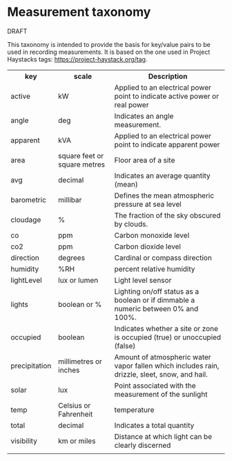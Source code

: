 # Measurement taxonomy
DRAFT

This taxonomy is intended to provide the basis for key/value pairs to be used in recording measurements. It is based on the one used in Project Haystacks tags: https://project-haystack.org/tag.

<table>
<tr><th>key</th><th>scale</th><th>Description</th></tr>
<tr><td>active</td><td>kW</td><td>Applied to an electrical power point to indicate active power or real power</td><tr>
<tr><td>angle</td><td>deg</td><td>Indicates an angle measurement.</td><tr>
<tr><td>apparent</td><td>kVA</td><td>Applied to an electrical power point to indicate apparent power</td><tr>
<tr><td>area</td><td>square feet or square metres</td><td>Floor area of a site</td><tr>
<tr><td>avg</td><td>decimal</td><td>Indicates an average quantity (mean)</td><tr>
<tr><td>barometric</td><td>millibar</td><td>Defines the mean atmospheric pressure at sea level</td><tr>
<tr><td>cloudage</td><td>%</td><td>The fraction of the sky obscured by clouds.</td><tr>
<tr><td>co</td><td>ppm</td><td>Carbon monoxide level</td><tr>
<tr><td>co2</td><td>ppm</td><td>Carbon dioxide level</td><tr>
<tr><td>direction</td><td>degrees</td><td>Cardinal or compass direction</td><tr>
<tr><td>humidity</td><td>%RH</td><td>percent relative humidity</td><tr>
<tr><td>lightLevel</td><td>lux or lumen</td><td>Light level sensor</td><tr>  
<tr><td>lights</td><td>boolean or %</td><td>Lighting on/off status as a boolean or if dimmable a numeric between 0% and 100%.</td><tr>  
<tr><td>occupied</td><td>boolean</td><td>Indicates whether a site or zone is occupied (true) or unoccupied (false)</td><tr>  
<tr><td>precipitation</td><td>millimetres or inches</td><td>Amount of atmospheric water vapor fallen which includes rain, drizzle, sleet, snow, and hail.</td><tr>
<tr><td>solar</td><td>lux</td><td>Point associated with the measurement of the sunlight</td><tr>
<tr><td>temp</td><td>Celsius or Fahrenheit</td><td>temperature</td><tr>  
<tr><td>total</td><td>decimal</td><td>Indicates a total quantity</td><tr>
<tr><td>visibility</td><td>km or miles</td><td>Distance at which light can be clearly discerned</td><tr>
<tr><td></td><td></td><td></td><tr>
</table>
